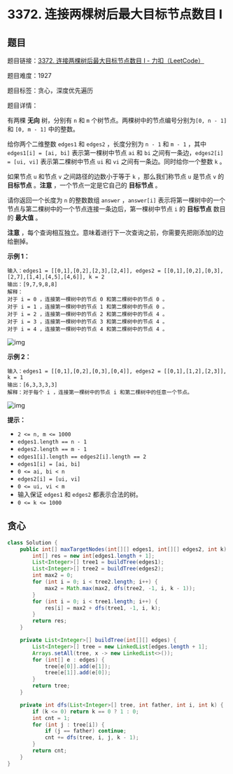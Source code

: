 # 3372. 连接两棵树后最大目标节点数目 I

## 题目

题目链接：[3372. 连接两棵树后最大目标节点数目 I - 力扣（LeetCode）](https://leetcode.cn/problems/maximize-the-number-of-target-nodes-after-connecting-trees-i/description/)

题目难度：1927

题目标签：贪心，深度优先遍历

题目详情：

有两棵 **无向** 树，分别有 `n` 和 `m` 个树节点。两棵树中的节点编号分别为`[0, n - 1]` 和 `[0, m - 1]` 中的整数。

给你两个二维整数 `edges1` 和 `edges2` ，长度分别为 `n - 1` 和 `m - 1` ，其中 `edges1[i] = [ai, bi]` 表示第一棵树中节点 `ai` 和 `bi` 之间有一条边，`edges2[i] = [ui, vi]` 表示第二棵树中节点 `ui` 和 `vi` 之间有一条边。同时给你一个整数 `k` 。

如果节点 `u` 和节点 `v` 之间路径的边数小于等于 `k` ，那么我们称节点 `u` 是节点 `v` 的 **目标节点** 。**注意** ，一个节点一定是它自己的 **目标节点** 。

请你返回一个长度为 `n` 的整数数组 `answer` ，`answer[i]` 表示将第一棵树中的一个节点与第二棵树中的一个节点连接一条边后，第一棵树中节点 `i` 的 **目标节点** 数目的 **最大值** 。

**注意** ，每个查询相互独立。意味着进行下一次查询之前，你需要先把刚添加的边给删掉。

**示例 1：**

``` 
输入：edges1 = [[0,1],[0,2],[2,3],[2,4]], edges2 = [[0,1],[0,2],[0,3],[2,7],[1,4],[4,5],[4,6]], k = 2
输出：[9,7,9,8,8]
解释：
对于 i = 0 ，连接第一棵树中的节点 0 和第二棵树中的节点 0 。
对于 i = 1 ，连接第一棵树中的节点 1 和第二棵树中的节点 0 。
对于 i = 2 ，连接第一棵树中的节点 2 和第二棵树中的节点 4 。
对于 i = 3 ，连接第一棵树中的节点 3 和第二棵树中的节点 4 。
对于 i = 4 ，连接第一棵树中的节点 4 和第二棵树中的节点 4 。
```

![img](https://assets.leetcode.com/uploads/2024/09/24/3982-1.png)

**示例 2：**

``` 
输入：edges1 = [[0,1],[0,2],[0,3],[0,4]], edges2 = [[0,1],[1,2],[2,3]], k = 1
输出：[6,3,3,3,3]
解释：对于每个 i ，连接第一棵树中的节点 i 和第二棵树中的任意一个节点。
```

![img](https://assets.leetcode.com/uploads/2024/09/24/3928-2.png)

**提示：**

- `2 <= n, m <= 1000`
- `edges1.length == n - 1`
- `edges2.length == m - 1`
- `edges1[i].length == edges2[i].length == 2`
- `edges1[i] = [ai, bi]`
- `0 <= ai, bi < n`
- `edges2[i] = [ui, vi]`
- `0 <= ui, vi < m`
- 输入保证 `edges1` 和 `edges2` 都表示合法的树。
- `0 <= k <= 1000`



## 贪心

``` java
class Solution {
    public int[] maxTargetNodes(int[][] edges1, int[][] edges2, int k) {
        int[] res = new int[edges1.length + 1];
        List<Integer>[] tree1 = buildTree(edges1);
        List<Integer>[] tree2 = buildTree(edges2);
        int max2 = 0;
        for (int i = 0; i < tree2.length; i++) {
            max2 = Math.max(max2, dfs(tree2, -1, i, k - 1));
        }
        for (int i = 0; i < tree1.length; i++) {
            res[i] = max2 + dfs(tree1, -1, i, k);
        }
        return res;
    }

    private List<Integer>[] buildTree(int[][] edges) {
        List<Integer>[] tree = new LinkedList[edges.length + 1];
        Arrays.setAll(tree, x -> new LinkedList<>());
        for (int[] e : edges) {
            tree[e[0]].add(e[1]);
            tree[e[1]].add(e[0]);
        }
        return tree;
    }

    private int dfs(List<Integer>[] tree, int father, int i, int k) {
        if (k <= 0) return k == 0 ? 1 : 0;
        int cnt = 1;
        for (int j : tree[i]) {
            if (j == father) continue;
            cnt += dfs(tree, i, j, k - 1);
        }
        return cnt;
    }
}
```